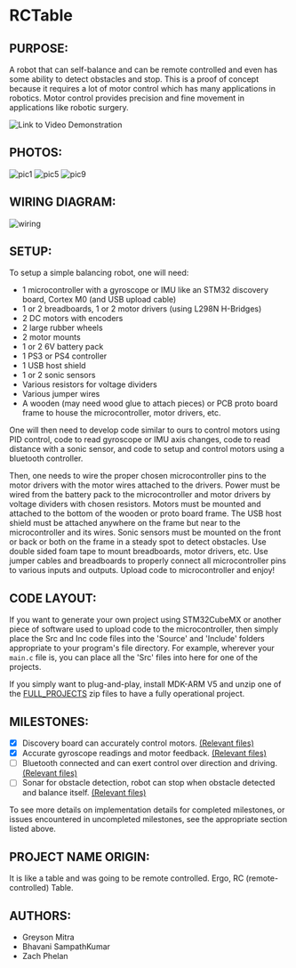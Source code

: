 # RCTable

## PURPOSE: 

A robot that can self-balance and can be remote controlled and even has some ability to detect obstacles and stop. This is a proof of concept because it requires a lot of motor control which has many applications in robotics. Motor control provides precision and fine movement in applications like robotic surgery. 

![Link to Video Demonstration](https://youtu.be/PShnYRG8FYc)

## PHOTOS:
![pic1](https://github.com/u1154147/RCTable/blob/main/photos/img1.png)
![pic5](https://github.com/u1154147/RCTable/blob/main/photos/img5.png)
![pic9](https://github.com/u1154147/RCTable/blob/main/photos/img9.png)



## WIRING DIAGRAM:

![wiring](https://github.com/u1154147/RCTable/blob/main/DiagramsAndSchematics/Wiring%20Diagram.svg)


## SETUP: 
To setup a simple balancing robot, one will need:
- 1 microcontroller with a gyroscope or IMU like an STM32 discovery board, Cortex M0 (and USB upload cable) 
- 1 or 2 breadboards, 1 or 2 motor drivers (using L298N H-Bridges) 
- 2 DC motors with encoders 
- 2 large rubber wheels 
- 2 motor mounts 
- 1 or 2 6V battery pack 
- 1 PS3 or PS4 controller 
- 1 USB host shield 
- 1 or 2 sonic sensors 
- Various resistors for voltage dividers
- Various jumper wires  
- A wooden (may need wood glue to attach pieces) or PCB proto board frame to house the microcontroller, motor drivers, etc. 

One will then need to develop code similar to ours to control motors using PID control, code to read gyroscope or IMU axis changes, code to read distance with a sonic sensor, and code to setup and control motors using a bluetooth controller.

Then, one needs to wire the proper chosen microcontroller pins to the motor drivers with the motor wires attached to the drivers. Power must be wired from the battery pack to the microcontroller and motor drivers by voltage dividers with chosen resistors. Motors must be mounted and attached to the bottom of the wooden or proto board frame. The USB host shield must be attached anywhere on the frame but near to the microcontroller and its wires. Sonic sensors must be mounted on the front or back or both on the frame in a steady spot to detect obstacles. Use double sided foam tape to mount breadboards, motor drivers, etc. Use jumper cables and breadboards to properly connect all microcontroller pins to various inputs and outputs. Upload code to microcontroller and enjoy!

## CODE LAYOUT:

If you want to generate your own project using STM32CubeMX or another piece of software used to upload code to the microcontroller, then simply place the Src and Inc code files into the 'Source' and 'Include' folders appropriate to your program's file directory. For example, wherever your ```main.c``` file is, you can place all the 'Src' files into here for one of the projects. 

If you simply want to plug-and-play, install MDK-ARM V5 and unzip one of the [FULL_PROJECTS](https://github.com/u1154147/RCTable/tree/main/FULL_PROJECTS) zip files to have a fully operational project. 

## MILESTONES:
- [x] Discovery board can accurately control motors. [(Relevant files)](motor_control)
- [x] Accurate gyroscope readings and motor feedback. [(Relevant files)](motor_control)
- [ ] Bluetooth connected and can exert control over direction and driving. [(Relevant files)](ps3_controller_comm)
- [ ] Sonar for obstacle detection, robot can stop when obstacle detected and balance itself. [(Relevant files)](sonic_sensor)

To see more details on implementation details for completed milestones, or issues encountered in uncompleted milestones, see the appropriate section listed above.

## PROJECT NAME ORIGIN: 
It is like a table and was going to be remote controlled. Ergo, RC (remote-controlled) Table.


## AUTHORS:
- Greyson Mitra
- Bhavani SampathKumar
- Zach Phelan
